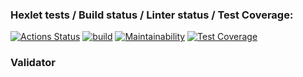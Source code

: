 ### Hexlet tests / Build status / Linter status / Test Coverage:
[![Actions Status](https://github.com/IvanVyargizov/java-project-lvl3/workflows/hexlet-check/badge.svg)](https://github.com/IvanVyargizov/java-project-lvl3/actions)
[![build](https://github.com/IvanVyargizov/java-project-lvl3/actions/workflows/build-check.yml/badge.svg)](https://github.com/IvanVyargizov/java-project-lvl3/actions/workflows/build-check.yml)
[![Maintainability](https://api.codeclimate.com/v1/badges/83d29b93d33d78b7367a/maintainability)](https://codeclimate.com/github/IvanVyargizov/java-project-lvl3/maintainability)
[![Test Coverage](https://api.codeclimate.com/v1/badges/83d29b93d33d78b7367a/test_coverage)](https://codeclimate.com/github/IvanVyargizov/java-project-lvl3/test_coverage)
### Validator
